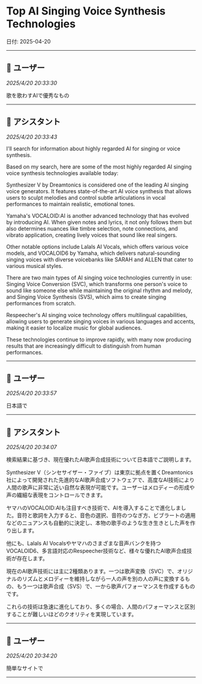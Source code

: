 # Top AI Singing Voice Synthesis Technologies

日付: 2025-04-20

---

## 👤 ユーザー
*2025/4/20 20:33:30*

歌を歌わすAIで優秀なもの

---

## 🤖 アシスタント
*2025/4/20 20:33:43*

I'll search for information about highly regarded AI for singing or voice synthesis.


Based on my search, here are some of the most highly regarded AI singing voice synthesis technologies available today:

Synthesizer V by Dreamtonics is considered one of the leading AI singing voice generators. It features state-of-the-art AI voice synthesis that allows users to sculpt melodies and control subtle articulations in vocal performances to maintain realistic, emotional tones.

Yamaha's VOCALOID:AI is another advanced technology that has evolved by introducing AI. When given notes and lyrics, it not only follows them but also determines nuances like timbre selection, note connections, and vibrato application, creating lively voices that sound like real singers.

Other notable options include Lalals AI Vocals, which offers various voice models, and VOCALOID6 by Yamaha, which delivers natural-sounding singing voices with diverse voicebanks like SARAH and ALLEN that cater to various musical styles.

There are two main types of AI singing voice technologies currently in use: Singing Voice Conversion (SVC), which transforms one person's voice to sound like someone else while maintaining the original rhythm and melody, and Singing Voice Synthesis (SVS), which aims to create singing performances from scratch.

Respeecher's AI singing voice technology offers multilingual capabilities, allowing users to generate singing voices in various languages and accents, making it easier to localize music for global audiences.

These technologies continue to improve rapidly, with many now producing results that are increasingly difficult to distinguish from human performances.

---

## 👤 ユーザー
*2025/4/20 20:33:57*

日本語で

---

## 🤖 アシスタント
*2025/4/20 20:34:07*

検索結果に基づき、現在優れたAI歌声合成技術について日本語でご説明します。

Synthesizer V（シンセサイザー・ファイブ）は東京に拠点を置くDreamtonics社によって開発された先進的なAI歌声合成ソフトウェアで、高度なAI技術により人間の歌声に非常に近い自然な表現が可能です。ユーザーはメロディーの形成や声の繊細な表現をコントロールできます。

ヤマハのVOCALOID:AIも注目すべき技術で、AIを導入することで進化しました。音符と歌詞を入力すると、音色の選択、音符のつなぎ方、ビブラートの適用などのニュアンスも自動的に決定し、本物の歌手のような生き生きとした声を作り出します。

他にも、Lalals AI Vocalsやヤマハのさまざまな音声バンクを持つVOCALOID6、多言語対応のRespeecher技術など、様々な優れたAI歌声合成技術が存在します。

現在のAI歌声技術には主に2種類あります。一つは歌声変換（SVC）で、オリジナルのリズムとメロディーを維持しながら一人の声を別の人の声に変換するもの、もう一つは歌声合成（SVS）で、一から歌声パフォーマンスを作成するものです。

これらの技術は急速に進化しており、多くの場合、人間のパフォーマンスと区別することが難しいほどのクオリティを実現しています。

---

## 👤 ユーザー
*2025/4/20 20:34:20*

簡単なサイトで

---
